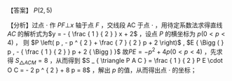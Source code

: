 【答案】 $P ( 2 , 5 )$

【分析】过点 $\cdot$ 作 $P F \bot x$ 轴于点 $F$ ，交线段 AC 于点 $\cdot$ ，用待定系数法求得直线 $A C$ 的解析式为$y = - { \frac { 1 } { 2 } } x + 2$ ，设点 $P$ 的横坐标为 $p \big ( 0 < p < 4 \big )$ ， 则 $P \left( p , - p ^ { 2 } + \frac { 7 } { 2 } p + 2 \right)$ , $E { \Bigg ( } p , - { \frac { 1 } { 2 } } p + 2 { \Bigg ) }$ 故$P E = - p ^ { 2 } + 4 p ( 0 < p < 4 )$ ，先求得 $S _ { \triangle A C M } = 8$ ，从而得到 $S _ { \triangle P A C } = \frac { 1 } { 2 } P E \cdot O C = - 2 p ^ { 2 } + 8 p = 8$ ，解出 $p$ 的值，从而得出点 $\cdot$ 的坐标；
